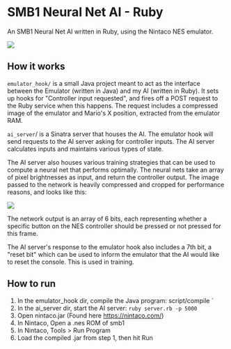 # SMB1 Neural Net AI - Ruby

An SMB1 Neural Net AI written in Ruby, using the Nintaco NES emulator.

![](https://user-images.githubusercontent.com/30920216/78512703-9b155680-7774-11ea-80c6-ddebb6c2a019.gif)

## How it works

`emulator_hook/` is a small Java project meant to act as the interface between the Emulator (written in Java) and my AI (written in Ruby). It sets up hooks for "Controller input requested", and fires off a POST request to the Ruby service when this happens. The request includes a compressed image of the emulator and Mario's X position, extracted from the emulator RAM.

`ai_server`/ is a Sinatra server that houses the AI. The emulator hook will send requests to the AI server asking for controller inputs. The AI server calculates inputs and maintains various types of state.

The AI server also houses various training strategies that can be used to compute a neural net that performs optimally. The neural nets take an array of pixel brightnesses as input, and return the controller output. The image passed to the network is heavily compressed and cropped for performance reasons, and looks like this:

![](https://i.imgur.com/EwA6ijI.png)

The network output is an array of 6 bits, each representing whether a specific button on the NES controller should be pressed or not pressed for this frame.

The AI server's response to the emulator hook also includes a 7th bit, a "reset bit" which can be used to inform the emulator that the AI would like to reset the console. This is used in training.

## How to run

1. In the emulator_hook dir, compile the Java program: script/compile `
2. In the ai_server dir, start the AI server: `ruby server.rb -p 5000`
3. Open nintaco.jar (Found here https://nintaco.com/)
4. In Nintaco, Open a .nes ROM of smb1
5. In Nintaco, Tools > Run Program
6. Load the compiled .jar from step 1, then hit Run
